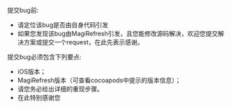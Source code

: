 提交bug前:

- 请定位该bug是否由自身代码引发
- 如果您发现该bug由MagiRefresh引发，且您能修改源码解决，欢迎您提交解决方案或提交一个request，在此先表示感谢。

提交bug必须包含下列要点:

- iOS版本；
- MagiRefresh版本（可查看cocoapods中提示的版本信息）；
- 请您务必给出详细的重现步骤。
- 在此特别感谢您

